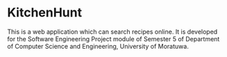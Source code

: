 # KitchenHunt
This is a web application which can search recipes online. It is developed for the Software Engineering Project module of Semester 5 of Department of Computer Science and Engineering, University of Moratuwa.

